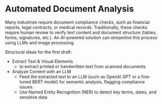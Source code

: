 # Automated Document Analysis

Many industries require document compliance checks, such as financial reports, legal contracts, or medical records. Traditionally, these checks require human review to verify text content and document structure (tables, forms, signatures, etc.). An AI-powered solution can streamline this process using LLMs and image processing.

Structural ideas for the first draft:
- Extract Text & Visual Elements
  - to extract printed or handwritten text from scanned documents
- Analyze Content with an LLM
  - Feed the extracted text to an LLM (such as OpenAI GPT or a fine-tuned BERT model) for semantic analysis, flagging compliance issues.
  - Use Named Entity Recognition (NER) to detect key terms, dates, and sensitive data

